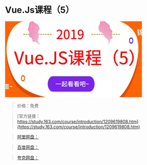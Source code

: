# Vue.Js课程（5）

![img](../../../assets/study163/free/53803902a34348269b8040bf67af495d.jpg)

> 价格：免费

> [官方链接：https://study.163.com/course/introduction/1209619808.htm](https://study.163.com/course/introduction/1209619808.htm)

> [阿里网盘：]()

> [百度网盘：]()

> [夸克网盘：]()
